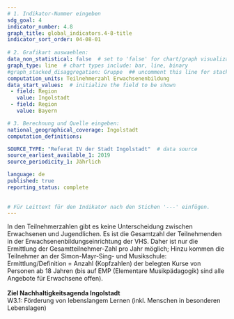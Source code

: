 ```yaml
---
# 1. Indikator-Nummer eingeben 
sdg_goal: 4 
indicator_number: 4.8
graph_title: global_indicators.4-8-title
indicator_sort_order: 04-08-01
 
# 2. Grafikart auswaehlen: 
data_non_statistical: false  # set to 'false' for chart/graph visualization 
graph_type: line  # chart types include: bar, line, binary 
#graph_stacked_disaggregation: Gruppe  ## uncomment this line for stacked bars. eplace 'Geschlecht' with the field of aggregation. 
computation_units: Teilnehmerzahl Erwachsenenbildung 
data_start_values:  # initialize the field to be shown  
 - field: Region 
   value: Ingolstadt 
 - field: Region 
   value: Bayern 

# 3. Berechnung und Quelle eingeben: 
national_geographical_coverage: Ingolstadt 
computation_definitions: 

SOURCE_TYPE: "Referat IV der Stadt Ingolstadt"  # data source  
source_earliest_available_1: 2019
source_periodicity_1: Jährlich

language: de   
published: true 
reporting_status: complete
 
 
# Für Leittext für den Indikator nach den Stichen '---' einfügen. 
---
```

In den Teilnehmerzahlen gibt es keine Unterscheidung zwischen Erwachsenen und Jugendlichen. Es ist die Gesamtzahl der Teilnehmenden in der Erwachsenenbildungseinrichtung der VHS. Daher ist nur die Ermittlung der Gesamtteilnehmer-Zahl pro Jahr möglich; Hinzu kommen die Teilnehmer an der Simon-Mayr-Sing- und Musikschule: Ermittlung/Definition = Anzahl (Kopfzahlen) der belegten Kurse von Personen ab 18 Jahren (bis auf EMP (Elementare Musikpädagogik) sind alle Angebote für Erwachsene offen). <br>
<br>
<b>Ziel Nachhaltigkeitsagenda Ingolstadt</b><br>
W3.1: Förderung von lebenslangem Lernen (inkl. Menschen in besonderen Lebenslagen)
